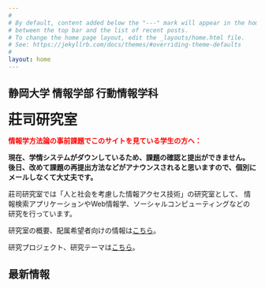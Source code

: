 ```yaml
---
#
# By default, content added below the "---" mark will appear in the home page
# between the top bar and the list of recent posts.
# To change the home page layout, edit the _layouts/home.html file.
# See: https://jekyllrb.com/docs/themes/#overriding-theme-defaults
#
layout: home
---
```


<style>
span.title{
font-size:200%;
font-weight:bolder;
}

span.caution{
color:red;
font-weight:bold;
}
</style>

<h2>静岡大学 情報学部 行動情報学科</h2>
<span class="title">莊司研究室</span>

<span class="caution">情報学方法論の事前課題でこのサイトを見ている学生の方へ：</span>

<strong>現在、学情システムがダウンしているため、課題の確認と提出ができません。
後日、改めて課題の再提出方法などがアナウンスされると思いますので、個別にメールしなくて大丈夫です。</strong>



莊司研究室では「人と社会を考慮した情報アクセス技術」の研究室として、
情報検索アプリケーションやWeb情報学、ソーシャルコンピューティングなどの研究を行っています。

研究室の概要、配属希望者向けの情報は[こちら](./about)。

研究プロジェクト、研究テーマは[こちら](./research)。


<h2>最新情報</h2>

<!-- ![写真](/assets/img/index/index.jpg "研究室") -->
